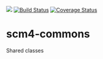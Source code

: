 [![](https://jitpack.io/v/scm4j/scm4j-commons.svg)](https://jitpack.io/#scm4j/scm4j-commons)
[![Build Status](https://travis-ci.org/scm4j/scm4j-commons.svg?branch=release/2)](https://travis-ci.org/scm4j/scm4j-commons)
[![Coverage Status](https://coveralls.io/repos/github/scm4j/scm4j-commons/badge.svg?branch=release/2)](https://coveralls.io/github/scm4j/scm4j-commons?branch=release/2)

# scm4-commons
Shared classes
